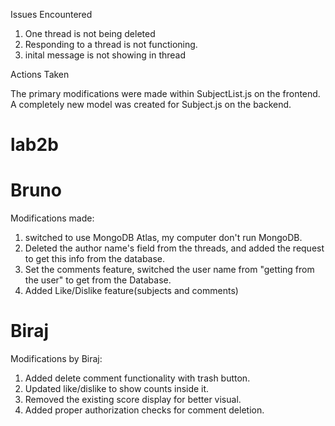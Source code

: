 Issues Encountered
1. One thread is not being deleted
2.  Responding to a thread is not functioning.
3.  inital message is not showing in thread


Actions Taken

The primary modifications were made within SubjectList.js on the frontend.
A completely new model was created for Subject.js on the backend.
# lab2b


# Bruno
Modifications made:
1. switched to use MongoDB Atlas, my computer don't run MongoDB.
2. Deleted the author name's field from the threads, and added the request to get this info from the database.
3. Set the comments feature, switched the user name from "getting from the user" to get from the Database.
4. Added Like/Dislike feature(subjects and comments)


# Biraj
Modifications by Biraj:

1. Added delete comment functionality with trash button.
2. Updated like/dislike to show counts inside it.
3. Removed the existing score display for better visual.
4. Added proper authorization checks for comment deletion.